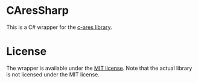CAresSharp
==========

This is a C# wrapper for the [c-ares library](https://github.com/bagder/c-ares/).


License
=======

The wrapper is available under the [MIT license](http://en.wikipedia.org/wiki/MIT_License).
Note that the actual library is not licensed under the MIT license.

